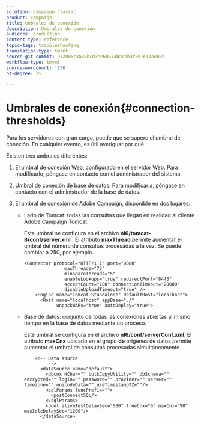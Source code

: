 ```yaml
---
solution: Campaign Classic
product: campaign
title: Umbrales de conexión
description: Umbrales de conexión
audience: production
content-type: reference
topic-tags: troubleshooting
translation-type: tm+mt
source-git-commit: 972885c3a38bcd3a260574bacbb3f507e11ae05b
workflow-type: tm+mt
source-wordcount: '156'
ht-degree: 3%

---
```



# Umbrales de conexión{#connection-thresholds}

Para los servidores con gran carga, puede que se supere el umbral de conexión. En cualquier evento, es útil averiguar por qué.

Existen tres umbrales diferentes:

1. El umbral de conexión Web, configurado en el servidor Web. Para modificarlo, póngase en contacto con el administrador del sistema.
1. Umbral de conexión de base de datos. Para modificarla, póngase en contacto con el administrador de la base de datos.
1. El umbral de conexión de Adobe Campaign, disponible en dos lugares:

   * Lado de Tomcat: todas las consultas que llegan en realidad al cliente Adobe Campaign Tomcat.

      Este umbral se configura en el archivo **nl6/tomcat-8/conf/server.xml** . El atributo **maxThread** permite aumentar el umbral del número de consultas procesadas a la vez. Se puede cambiar a 250, por ejemplo.

      ```
      <Connector protocol="HTTP/1.1" port="8080"
                     maxThreads="75"
                     minSpareThreads="5"
                     enableLookups="true" redirectPort="8443"
                     acceptCount="100" connectionTimeout="20000"
                     disableUploadTimeout="true" />
          <Engine name="Tomcat-Standalone" defaultHost="localhost">
            <Host name="localhost" appBase="./"
                  unpackWARs="true" autoDeploy="true">
      ```

   * Base de datos: conjunto de todas las conexiones abiertas al mismo tiempo en la base de datos mediante un proceso.

      Este umbral se configura en el archivo **nl6/conf/serverConf.xml**. El atributo **maxCnx** ubicado en el grupo **de** orígenes de datos permite aumentar el umbral de consultas procesadas simultáneamente.

      ```
          <!-- Data source
               -->
            <dataSource name="default">
              <dbcnx NChar="" bulkCopyUtility="" dbSchema="" encrypted="" login="" password="" provider="" server="" timezone="" unicodeData="" useTimestampTZ=""/>
              <sqlParams funcPrefix="">
                <postConnectSQL/>
              </sqlParams>
              <pool aliveTestDelaySec="600" freeCnx="0" maxCnx="90" maxIdleDelaySec="1200"/>
            </dataSource>
      ```

